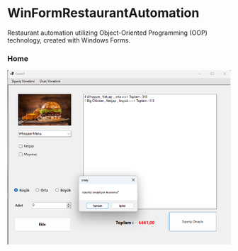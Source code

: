 # WinFormRestaurantAutomation
Restaurant automation utilizing Object-Oriented Programming (OOP) technology, created with Windows Forms.

### Home
![Home](/Git%20Images/Home.png)

